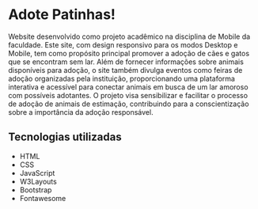 # Adote Patinhas!
Website desenvolvido como projeto acadêmico na disciplina de Mobile da faculdade. Este site, com design responsivo para os modos Desktop e Mobile, tem como propósito principal promover a adoção de cães e gatos que se encontram sem lar. Além de fornecer informações sobre animais disponíveis para adoção, o site também divulga eventos como feiras de adoção organizadas pela instituição, proporcionando uma plataforma interativa e acessível para conectar animais em busca de um lar amoroso com possíveis adotantes. O projeto visa sensibilizar e facilitar o processo de adoção de animais de estimação, contribuindo para a conscientização sobre a importância da adoção responsável.

## Tecnologias utilizadas
- HTML
- CSS
- JavaScript
- W3Layouts
- Bootstrap
- Fontawesome
